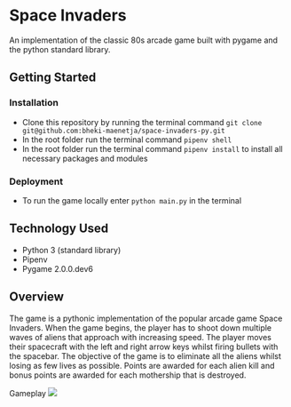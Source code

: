 # Space Invaders
An implementation of the classic 80s arcade game built with pygame and the python standard library.

## Getting Started
### Installation
- Clone this repository by running the terminal command `git clone git@github.com:bheki-maenetja/space-invaders-py.git`
- In the root folder run the terminal command `pipenv shell`
- In the root folder run the terminal command `pipenv install` to install all necessary packages and modules

### Deployment
- To run the game locally enter `python main.py` in the terminal

## Technology Used
- Python 3 (standard library)
- Pipenv
- Pygame 2.0.0.dev6

## Overview
The game is a pythonic implementation of the popular arcade game Space Invaders. When the game begins, the player has to shoot down multiple waves of aliens that approach with increasing speed. The player moves their spacecraft with the left and right arrow keys whilst firing bullets with the spacebar. The objective of the game is to eliminate all the aliens whilst losing as few lives as possible. Points are awarded for each alien kill and bonus points are awarded for each mothership that is destroyed.

<figcaption>Gameplay</figcation>
<img src="img/screencast_gamplay.png" />

